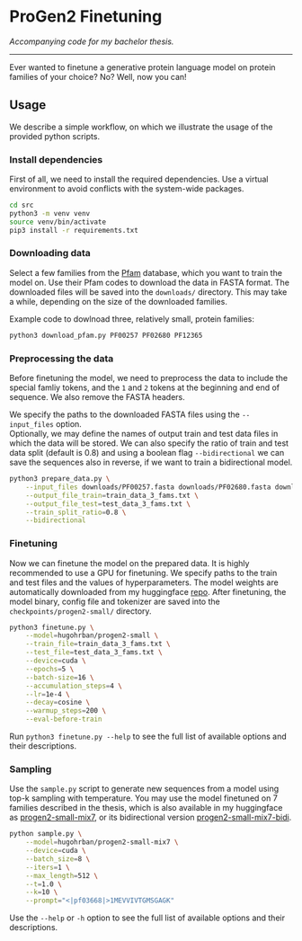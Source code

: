 # ProGen2 Finetuning

*Accompanying code for my bachelor thesis.*

---

Ever wanted to finetune a generative protein language model on protein families of your choice? No? Well, now you can!

## Usage

We describe a simple workflow, on which we illustrate the usage of the provided python scripts.  

### Install dependencies

First of all, we need to install the required dependencies. Use a virtual environment to avoid conflicts with the system-wide packages.

```bash
cd src
python3 -m venv venv
source venv/bin/activate
pip3 install -r requirements.txt
```

### Downloading data

Select a few families from the [Pfam](https://www.ebi.ac.uk/interpro/entry/pfam/#table) database, which you want to train the model on. Use their Pfam codes to download the data in FASTA format. The downloaded files will be saved into the `downloads/` directory. This may take a while, depending on the size of the downloaded families.

Example code to dowlnoad three, relatively small, protein families:

```bash
python3 download_pfam.py PF00257 PF02680 PF12365 
```

### Preprocessing the data

Before finetuning the model, we need to preprocess the data to include the special famliy tokens, and the `1` and `2` tokens at the beginning and end of sequence. We also remove the FASTA headers.

We specify the paths to the downloaded FASTA files using the `--input_files` option.  
Optionally, we may define the names of output train and test data files in which the data will be stored. We can also specify the ratio of train and test data split (default is 0.8) and using a boolean flag `--bidirectional` we can save the sequences also in reverse, if we want to train a bidirectional model.

```bash
python3 prepare_data.py \
    --input_files downloads/PF00257.fasta downloads/PF02680.fasta downloads/PF12365.fasta \
    --output_file_train=train_data_3_fams.txt \
    --output_file_test=test_data_3_fams.txt \
    --train_split_ratio=0.8 \
    --bidirectional
```

### Finetuning

Now we can finetune the model on the prepared data. It is highly recommended to use a GPU for finetuning. We specify paths to the train and test files and the values of hyperparameters. The model weights are automatically downloaded from my huggingface [repo](https://huggingface.co/hugohrban/progen2-small). After finetuning, the model binary, config file and tokenizer are saved into the `checkpoints/progen2-small/` directory.

```bash
python3 finetune.py \
    --model=hugohrban/progen2-small \
    --train_file=train_data_3_fams.txt \
    --test_file=test_data_3_fams.txt \
    --device=cuda \
    --epochs=5 \
    --batch-size=16 \
    --accumulation_steps=4 \
    --lr=1e-4 \
    --decay=cosine \
    --warmup_steps=200 \
    --eval-before-train
```

Run `python3 finetune.py --help` to see the full list of available options and their descriptions.

### Sampling

Use the `sample.py` script to generate new sequences from a model using top-k sampling with temperature. You may use the model finetuned on 7 families described in the thesis, which is also available in my huggingface as [progen2-small-mix7](https://huggingface.co/hugohrban/progen2-small-mix7), or its bidirectional version [progen2-small-mix7-bidi](https://huggingface.co/hugohrban/progen2-small-mix7-bidi).

```bash
python sample.py \
    --model=hugohrban/progen2-small-mix7 \
    --device=cuda \
    --batch_size=8 \
    --iters=1 \
    --max_length=512 \
    --t=1.0 \
    --k=10 \
    --prompt="<|pf03668|>1MEVVIVTGMSGAGK"
```

Use the `--help` or `-h` option to see the full list of available options and their descriptions.
